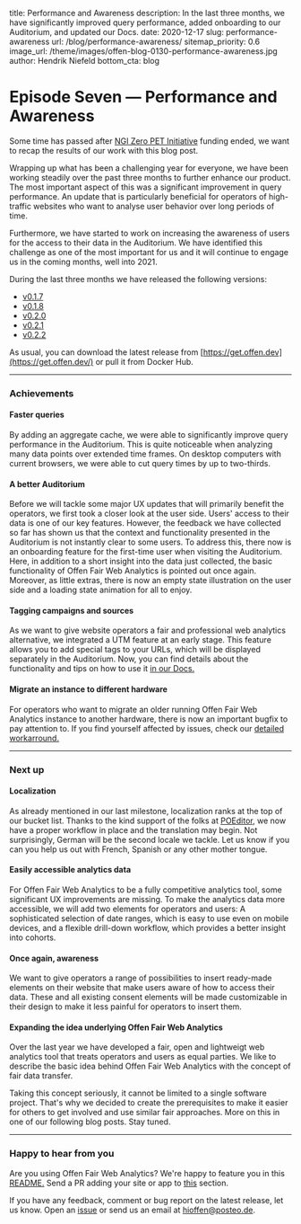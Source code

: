 title: Performance and Awareness
description: In the last three months, we have significantly improved query performance, added onboarding to our Auditorium, and updated our Docs.
date: 2020-12-17
slug: performance-awareness
url: /blog/performance-awareness/
sitemap_priority: 0.6
image_url: /theme/images/offen-blog-0130-performance-awareness.jpg
author: Hendrik Niefeld
bottom_cta: blog

# Episode Seven — Performance and Awareness

Some time has passed after [NGI Zero PET Initiative](https://nlnet.nl/thema/NGIZeroPET.html) funding ended, we want to recap the results of our work with this blog post.

Wrapping up what has been a challenging year for everyone, we have been working steadily over the past three months to further enhance our product. The most important aspect of this was a significant improvement in query performance. An update that is particularly beneficial for operators of high-traffic websites who want to analyse user behavior over long periods of time.

Furthermore, we have started to work on increasing the awareness of users for the access to their data in the Auditorium. We have identified this challenge as one of the most important for us and it will continue to engage us in the coming months, well into 2021.

During the last three months we have released the following versions:

- [v0.1.7](https://github.com/offen/offen/releases/tag/v0.1.7)
- [v0.1.8](https://github.com/offen/offen/releases/tag/v0.1.8)
- [v0.2.0](https://github.com/offen/offen/releases/tag/v0.2.0)
- [v0.2.1](https://github.com/offen/offen/releases/tag/v0.2.1)
- [v0.2.2](https://github.com/offen/offen/releases/tag/v0.2.2)

As usual, you can download the latest release from [https://get.offen.dev](https://get.offen.dev/) or pull it from Docker Hub.

---

### Achievements

#### Faster queries

By adding an aggregate cache, we were able to significantly improve query performance in the Auditorium. This is quite noticeable when analyzing many data points over extended time frames. On desktop computers with current browsers, we were able to cut query times by up to two-thirds.

#### A better Auditorium

Before we will tackle some major UX updates that will primarily benefit the operators, we first took a closer look at the user side. Users' access to their data is one of our key features. However, the feedback we have collected so far has shown us that the context and functionality presented in the Auditorium is not instantly clear to some users. To address this, there now is an onboarding feature for the first-time user when visiting the Auditorium. Here, in addition to a short insight into the data just collected, the basic functionality of Offen Fair Web Analytics is pointed out once again. Moreover, as little extras, there is now an empty state illustration on the user side and a loading state animation for all to enjoy.

#### Tagging campaigns and sources

As we want to give website operators a fair and professional web analytics alternative, we integrated a UTM feature at an early stage. This feature allows you to add special tags to your URLs, which will be displayed separately in the Auditorium. Now, you can find details about the functionality and tips on how to use it [in our Docs.](https://docs.offen.dev/running-offen/campaigns-sources/)

#### Migrate an instance to different hardware

For operators who want to migrate an older running Offen Fair Web Analytics instance to another hardware, there is now an important bugfix to pay attention to. If you find yourself affected by issues, check our [detailed workarround.](https://docs.offen.dev/running-offen/known-issues/)

---

### Next up

#### Localization

As already mentioned in our last milestone, localization ranks at the top of our bucket list. Thanks to the kind support of the folks at [POEditor](https://poeditor.com/), we now have a proper workflow in place and the translation may begin. Not surprisingly, German will be the second locale we tackle. Let us know if you can you help us out with French, Spanish or any other mother tongue.

#### Easily accessible analytics data

For Offen Fair Web Analytics to be a fully competitive analytics tool, some significant UX improvements are missing. To make the analytics data more accessible, we will add two elements for operators and users: A sophisticated selection of date ranges, which is easy to use even on mobile devices, and a flexible drill-down workflow, which provides a better insight into cohorts.

#### Once again, awareness

We want to give operators a range of possibilities to insert ready-made elements on their website that make users aware of how to access their data. These and all existing consent elements will be made customizable in their design to make it less painful for operators to insert them.

#### Expanding the idea underlying Offen Fair Web Analytics

Over the last year we have developed a fair, open and lightweigt web analytics tool that treats operators and users as equal parties. We like to describe the basic idea behind Offen Fair Web Analytics with the concept of fair data transfer.

Taking this concept seriously, it cannot be limited to a single software project. That's why we decided to create the prerequisites to make it easier for others to get involved and use similar fair approaches. More on this in one of our following blog posts. Stay tuned.

---

### Happy to hear from you

Are you using Offen Fair Web Analytics? We're happy to feature you in this [README.](https://github.com/offen/offen/blob/development/README.md) Send a PR adding your site or app to [this](https://github.com/offen/offen/blob/development/README.md#whos-using-offen) section.

If you have any feedback, comment or bug report on the latest release, let us know. Open an [issue](https://github.com/offen/offen/issues) or send us an email at [hioffen@posteo.de](mailto:hioffen@posteo.de).

